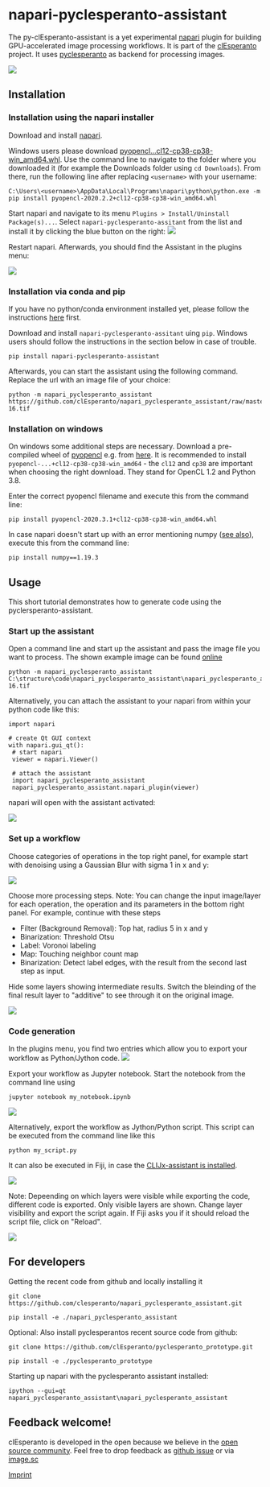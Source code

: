 # napari-pyclesperanto-assistant

The py-clEsperanto-assistant is a yet experimental [napari](https://github.com/napari/napari) plugin for building GPU-accelerated image processing workflows.
It is part of the [clEsperanto](http://clesperanto.net) project.
It uses [pyclesperanto](https://github.com/clEsperanto/pyclesperanto_prototype) as backend for processing images.

![](https://github.com/haesleinhuepf/pyclesperanto_assistant/raw/master/docs/images/screenshot.png)

## Installation

### Installation using the napari installer

Download and install [napari](https://github.com/napari/napari/releases/tag/v0.4.3).

Windows users please download [pyopencl...cl12-cp38-cp38-win_amd64.whl](https://www.lfd.uci.edu/~gohlke/pythonlibs/#pyopencl). Use the command line to navigate to the folder where you downloaded it (for example the Downloads folder using `cd Downloads`). From there, run the following line after replacing `<username>` with your username:

```
C:\Users\<username>\AppData\Local\Programs\napari\python\python.exe -m pip install pyopencl-2020.2.2+cl12-cp38-cp38-win_amd64.whl
```

Start napari and navigate to its menu `Plugins > Install/Uninstall Package(s)...`. Select `napari-pyclesperanto-assitant` from the list and install it by clicking the blue button on the right:
![](docs/images/screenshot_installer.png)

Restart napari. Afterwards, you should find the Assistant in the plugins menu:

![](docs/images/screenshot_menu.png)

### Installation via conda and pip

If you have no python/conda environment installed yet, please follow the instructions [here](https://mpicbg-scicomp.github.io/ipf_howtoguides/guides/Python_Conda_Environments) first.

Download and install `napari-pyclesperanto-assitant` uing `pip`. Windows users should follow the instructions in the section below in case of trouble.

```
pip install napari-pyclesperanto-assistant
```

Afterwards, you can start the assistant using the following command. Replace the url with an image file of your choice:

```
python -m napari_pyclesperanto_assistant https://github.com/clEsperanto/napari_pyclesperanto_assistant/raw/master/napari_pyclesperanto_assistant/data/CalibZAPWfixed_000154_max-16.tif
```

### Installation on windows

On windows some additional steps are necessary. Download a pre-compiled wheel of [pyopencl](https://documen.tician.de/pyopencl/) e.g. from [here](https://www.lfd.uci.edu/~gohlke/pythonlibs/#pyopencl).
It is recommended to install `pyopencl-...+cl12-cp38-cp38-win_amd64` - the `cl12` and `cp38` are important when choosing the right download. They stand for OpenCL 1.2 and Python 3.8.

Enter the correct pyopencl filename and execute this from the command line:

```
pip install pyopencl-2020.3.1+cl12-cp38-cp38-win_amd64.whl
```

In case napari doesn't start up with an error mentioning numpy ([see also](https://github.com/napari/napari/issues/2022)), execute this from the command line:

```
pip install numpy==1.19.3
```

## Usage

This short tutorial demonstrates how to generate code using the pyclersperanto-assistant.

### Start up the assistant

Open a command line and start up the assistant and pass the image file you want to process. The shown example image can be found [online](https://github.com/clEsperanto/napari_pyclesperanto_assistant/blob/master/napari_pyclesperanto_assistant/data/CalibZAPWfixed_000154_max-16.tif)

```
python -m napari_pyclesperanto_assistant C:\structure\code\napari_pyclesperanto_assistant\napari_pyclesperanto_assistant\data\CalibZAPWfixed_000154_max-16.tif
```

Alternatively, you can attach the assistant to your napari from within your python code like this:

```
import napari

# create Qt GUI context
with napari.gui_qt():
 # start napari
 viewer = napari.Viewer()

 # attach the assistant
 import napari_pyclesperanto_assistant
 napari_pyclesperanto_assistant.napari_plugin(viewer)
```

napari will open with the assistant activated:

![](docs/images/screenshot_1.png)

### Set up a workflow

Choose categories of operations in the top right panel, for example start with denoising using a Gaussian Blur with sigma 1 in x and y:

![](docs/images/screenshot_2.png)

Choose more processing steps. Note: You can change the input image/layer for each operation, the operation and its parameters in the bottom right panel.
For example, continue with these steps

- Filter (Background Removal): Top hat, radius 5 in x and y
- Binarization: Threshold Otsu
- Label: Voronoi labeling
- Map: Touching neighbor count map
- Binarization: Detect label edges, with the result from the second last step as input.

Hide some layers showing intermediate results. Switch the bleinding of the final result layer to "additive" to see through it on the original image.

![](docs/images/screenshot_3.png)

### Code generation

In the plugins menu, you find two entries which allow you to export your workflow as Python/Jython code.
![](docs/images/screenshot_4.png)

Export your workflow as Jupyter notebook. Start the notebook from the command line using

```
jupyter notebook my_notebook.ipynb
```

![](docs/images/screenshot_5.png)

Alternatively, export the workflow as Jython/Python script. This script can be executed from the command line like this

```
python my_script.py
```

It can also be executed in Fiji, in case the [CLIJx-assistant is installed](https://clij.github.io/assistant/installation).

![](docs/images/screenshot_6.png)

Note: Depeending on which layers were visible while exporting the code, different code is exported.
Only visible layers are shown.
Change layer visibility and export the script again.
If Fiji asks you if it should reload the script file, click on "Reload".

![](docs/images/screenshot_7.png)

## For developers

Getting the recent code from github and locally installing it

```
git clone https://github.com/clesperanto/napari_pyclesperanto_assistant.git

pip install -e ./napari_pyclesperanto_assistant
```

Optional: Also install pyclesperantos recent source code from github:

```
git clone https://github.com/clEsperanto/pyclesperanto_prototype.git

pip install -e ./pyclesperanto_prototype
```

Starting up napari with the pyclesperanto assistant installed:

```
ipython --gui=qt napari_pyclesperanto_assistant\napari_pyclesperanto_assistant
```

## Feedback welcome!

clEsperanto is developed in the open because we believe in the [open source community](https://clij.github.io/clij2-docs/community_guidelines). Feel free to drop feedback as [github issue](https://github.com/clEsperanto/pyclesperanto_prototype/issues) or via [image.sc](https://image.sc)

[Imprint](https://clesperanto.github.io/imprint)
